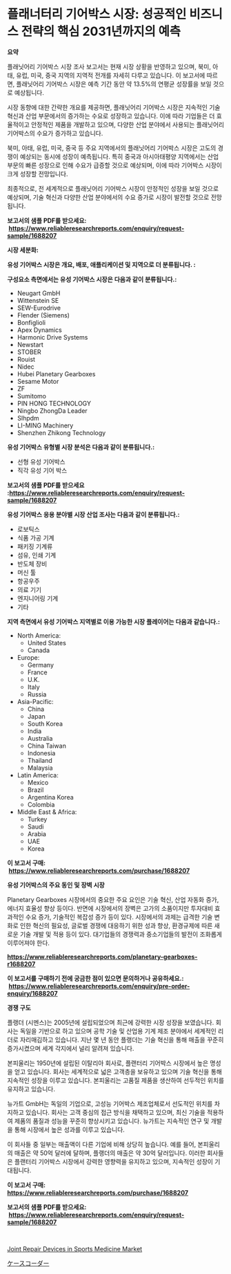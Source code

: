 <p><h1>플래너터리 기어박스 시장: 성공적인 비즈니스 전략의 핵심 2031년까지의 예측</h1></p><p><strong>요약</strong></p>
<p><p>플래닛어리 기어박스 시장 조사 보고서는 현재 시장 상황을 반영하고 있으며, 북미, 아태, 유럽, 미국, 중국 지역의 지역적 전개를 자세히 다루고 있습니다. 이 보고서에 따르면, 플래닛어리 기어박스 시장은 예측 기간 동안 약 13.5%의 연평균 성장률을 보일 것으로 예상됩니다.</p><p>시장 동향에 대한 간략한 개요를 제공하면, 플래닛어리 기어박스 시장은 지속적인 기술 혁신과 산업 부문에서의 증가하는 수요로 성장하고 있습니다. 이에 따라 기업들은 더 효율적이고 안정적인 제품을 개발하고 있으며, 다양한 산업 분야에서 사용되는 플래닛어리 기어박스의 수요가 증가하고 있습니다.</p><p>북미, 아태, 유럽, 미국, 중국 등 주요 지역에서의 플래닛어리 기어박스 시장은 고도의 경쟁이 예상되는 동시에 성장이 예측됩니다. 특히 중국과 아시아태평양 지역에서는 산업 부문의 빠른 성장으로 인해 수요가 급증할 것으로 예상되며, 이에 따라 기어박스 시장이 크게 성장할 전망입니다.</p><p>최종적으로, 전 세계적으로 플래닛어리 기어박스 시장이 안정적인 성장을 보일 것으로 예상되며, 기술 혁신과 다양한 산업 분야에서의 수요 증가로 시장이 발전할 것으로 전망됩니다.</p></p>
<p><strong>보고서의 샘플 PDF를 받으세요: &nbsp;<a href="https://www.reliableresearchreports.com/enquiry/request-sample/1688207">https://www.reliableresearchreports.com/enquiry/request-sample/1688207</a></strong></p>
<p><strong>시장 세분화:</strong></p>
<p><strong> 유성 기어박스 시장은 개요, 배포, 애플리케이션 및 지역으로 더 분류됩니다. :</strong></p>
<p><strong>구성요소 측면에서는 유성 기어박스 시장은 다음과 같이 분류됩니다.:</strong></p>
<p><ul><li>Neugart GmbH</li><li>Wittenstein SE</li><li>SEW-Eurodrive</li><li>Flender (Siemens)</li><li>Bonfiglioli</li><li>Apex Dynamics</li><li>Harmonic Drive Systems</li><li>Newstart</li><li>STOBER</li><li>Rouist</li><li>Nidec</li><li>Hubei Planetary Gearboxes</li><li>Sesame Motor</li><li>ZF</li><li>Sumitomo</li><li>PIN HONG TECHNOLOGY</li><li>Ningbo ZhongDa Leader</li><li>Slhpdm</li><li>LI-MING Machinery</li><li>Shenzhen Zhikong Technology</li></ul></p>
<p><strong> 유성 기어박스 유형별 시장 분석은 다음과 같이 분류됩니다.:</strong></p>
<p><ul><li>선형 유성 기어박스</li><li>직각 유성 기어 박스</li></ul></p>
<p><strong>보고서의 샘플 PDF를 받으세요 :<a href="https://www.reliableresearchreports.com/enquiry/request-sample/1688207">https://www.reliableresearchreports.com/enquiry/request-sample/1688207</a></strong></p>
<p><strong> 유성 기어박스 응용 분야별 시장 산업 조사는 다음과 같이 분류됩니다.:</strong></p>
<p><ul><li>로보틱스</li><li>식품 가공 기계</li><li>패키징 기계류</li><li>섬유, 인쇄 기계</li><li>반도체 장비</li><li>머신 툴</li><li>항공우주</li><li>의료 기기</li><li>엔지니어링 기계</li><li>기타</li></ul></p>
<p><strong>지역 측면에서 유성 기어박스 지역별로 이용 가능한 시장 플레이어는 다음과 같습니다.:</strong></p>
<p><ul>
    <li>
        North America:
        <ul>
            <li>United States</li>
            <li>Canada</li>
        </ul>
    </li>
    <li>
        Europe:
        <ul>
            <li>Germany</li>
            <li>France</li>
            <li>U.K.</li>
            <li>Italy</li>
            <li>Russia</li>
        </ul>
    </li>
    <li>
        Asia-Pacific:
        <ul>
            <li>China</li>
            <li>Japan</li>
            <li>South Korea</li>
            <li>India</li>
            <li>Australia</li>
            <li>China Taiwan</li>
            <li>Indonesia</li>
            <li>Thailand</li>
            <li>Malaysia</li>
        </ul>
    </li>
    <li>
        Latin America:
        <ul>
            <li>Mexico</li>
            <li>Brazil</li>
            <li>Argentina Korea</li>
            <li>Colombia</li>
        </ul>
    </li>
    <li>
        Middle East & Africa:
        <ul>
            <li>Turkey</li>
            <li>Saudi</li>
            <li>Arabia</li>
            <li>UAE</li>
            <li>Korea</li>
        </ul>
    </li>
    </ul></p>
<p><strong>이 보고서 구매: &nbsp;<a href="https://www.reliableresearchreports.com/purchase/1688207">https://www.reliableresearchreports.com/purchase/1688207</a></strong></p>
<p><strong>유성 기어박스의 주요 동인 및 장벽 시장</strong></p>
<p><p>Planetary Gearboxes 시장에서의 중요한 주요 요인은 기술 혁신, 산업 자동화 증가, 에너지 효율성 향상 등이다. 반면에 시장에서의 장벽은 고가의 소품이지만 투자대비 효과적인 수요 증가, 기술적인 복잡성 증가 등이 있다. 시장에서의 과제는 급격한 기술 변화로 인한 혁신의 필요성, 글로벌 경쟁에 대응하기 위한 성과 향상, 환경규제에 따른 새로운 기술 개발 및 적용 등이 있다. 대기업들의 경쟁력과 중소기업들의 발전이 조화롭게 이루어져야 한다.</p></p>
<p><strong><a href="https://www.reliableresearchreports.com/planetary-gearboxes-r1688207">https://www.reliableresearchreports.com/planetary-gearboxes-r1688207</a></strong></p>
<p><strong>이 보고서를 구매하기 전에 궁금한 점이 있으면 문의하거나 공유하세요.: &nbsp;<a href="https://www.reliableresearchreports.com/enquiry/pre-order-enquiry/1688207">https://www.reliableresearchreports.com/enquiry/pre-order-enquiry/1688207</a></strong></p>
<p><strong>경쟁 구도</strong></p>
<p><p>플랭더 (시멘스)는 2005년에 설립되었으며 최근에 강력한 시장 성장을 보였습니다. 회사는 독일을 기반으로 하고 있으며 공학 기술 및 산업용 기계 제조 분야에서 세계적인 리더로 자리매김하고 있습니다. 지난 몇 년 동안 플랭더는 기술 혁신을 통해 매출을 꾸준히 증가시켰으며 세계 각지에서 널리 알려져 있습니다.</p><p>본피울리는 1950년에 설립된 이탈리아 회사로, 플랜터리 기어박스 시장에서 높은 명성을 얻고 있습니다. 회사는 세계적으로 넓은 고객층을 보유하고 있으며 기술 혁신을 통해 지속적인 성장을 이루고 있습니다. 본피울리는 고품질 제품을 생산하여 선두적인 위치를 유지하고 있습니다.</p><p>뉴가트 GmbH는 독일의 기업으로, 고성능 기어박스 제조업체로서 선도적인 위치를 차지하고 있습니다. 회사는 고객 중심의 접근 방식을 채택하고 있으며, 최신 기술을 적용하여 제품의 품질과 성능을 꾸준히 향상시키고 있습니다. 뉴가트는 지속적인 연구 및 개발을 통해 시장에서 높은 성과를 이루고 있습니다.</p><p>이 회사들 중 일부는 매출액이 다른 기업에 비해 상당히 높습니다. 예를 들어, 본피울리의 매출은 약 50억 달러에 달하며, 플랭더의 매출은 약 30억 달러입니다. 이러한 회사들은 플랜터리 기어박스 시장에서 강력한 영향력을 유지하고 있으며, 지속적인 성장이 기대됩니다.</p></p>
<p><strong>이 보고서 구매: &nbsp; <a href="https://www.reliableresearchreports.com/purchase/1688207">https://www.reliableresearchreports.com/purchase/1688207</a></strong></p>
<p><strong>보고서의 샘플 PDF를 받으세요: &nbsp;<a href="https://www.reliableresearchreports.com/enquiry/request-sample/1688207">https://www.reliableresearchreports.com/enquiry/request-sample/1688207</a></strong><strong></strong></p>
<p>&nbsp;</p>
<p><p><a href="https://github.com/brenzgnarento/Market-Research-Report-List-2/blob/main/joint-repair-devices-in-sports-medicine-market.md">Joint Repair Devices in Sports Medicine Market</a></p><p><a href="https://github.com/Sophiaard2003/Market-Research-Report-List-1/blob/main/470720823273.md">ケースコーダー</a></p></p>